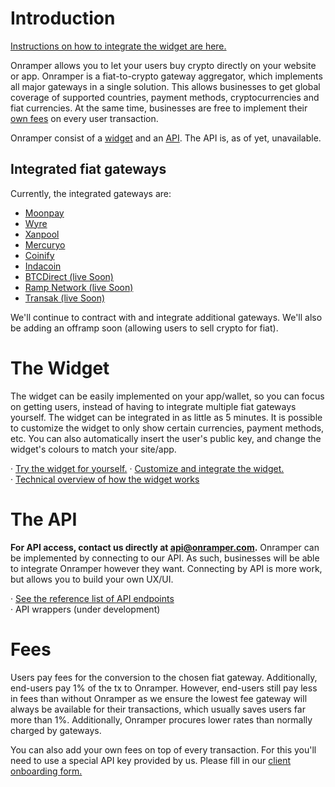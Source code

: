 # Introduction
[Instructions on how to integrate the widget are here.](./widget.md)

Onramper allows you to let your users buy crypto directly on your website or app. Onramper is a fiat-to-crypto gateway aggregator, which implements all major gateways in a single solution. This allows businesses to get global coverage of supported countries, payment methods, cryptocurrencies and fiat currencies. At the same time, businesses are free to implement their [own fees](#fees) on every user transaction.

Onramper consist of a [widget](#the-widget) and an [API](#the-api). The API is, as of yet, unavailable. 

## Integrated fiat gateways
Currently, the integrated gateways are:  
* <a href="https://moonpay.io" target="_blank">Moonpay</a>  
* <a href="https://sendwyre.com" target="_blank">Wyre</a>  
* <a href="https://xanpool.com/" target="_blank">Xanpool</a>  
* <a href="https://mercuryo.io/" target="_blank">Mercuryo</a>  
* <a href="https://www.coinify.com/" target="_blank">Coinify</a>  
* <a href="https://www.indacoin.com/" target="_blank">Indacoin</a>  
* <a href="https://btcdirect.eu/en-gb/" target="_blank">BTCDirect (live Soon)</a>  
* <a href="https://ramp.network/" target="_blank">Ramp Network (live Soon)</a>  
* <a href="https://transak.com/" target="_blank">Transak (live Soon)</a>  

We'll continue to contract with and integrate additional gateways. We'll also be adding an offramp soon (allowing users to sell crypto for fiat).  


# The Widget
The widget can be easily implemented on your app/wallet, so you can focus on getting users, instead of having to integrate multiple fiat gateways yourself. The widget can be integrated in as little as 5 minutes. It is possible to customize the widget to only show certain currencies, payment methods, etc. You can also automatically insert the user's public key, and change the widget's colours to match your site/app.

· <a href="https://widget.onramper.com" target="_blank">Try the widget for yourself.</a>
· [Customize and integrate the widget.](./widget.md)  
· [Technical overview of how the widget works](https://github.com/onramper/widget/blob/dev/README.md)  
  
# The API
**For API access, contact us directly at <a href="mailto:api@onramper.com" target="_blank">api@onramper.com</a>.**
Onramper can be implemented by connecting to our API. As such, businesses will be able to integrate Onramper however they want. Connecting by API is more work, but allows you to build your own UX/UI.

· [See the reference list of API endpoints](./API-Reference.md)  
· API wrappers (under development)
  
# Fees
Users pay fees for the conversion to the chosen fiat gateway. Additionally, end-users pay 1% of the tx to Onramper. However, end-users still pay less in fees than without Onramper as we ensure the lowest fee gateway will always be available for their transactions, which usually saves users far more than 1%. Additionally, Onramper procures lower rates than normally charged by gateways. 

You can also add your own fees on top of every transaction. For this you'll need to use a special API key provided by us. Please fill in our <a href ="https://docs.google.com/forms/d/e/1FAIpQLSdnmTskkGA5QJGjC1eVRcqXZouuGe_ojltlBFs5nFClrSl_gA/viewform" taget="_blank">client onboarding form.</a>

